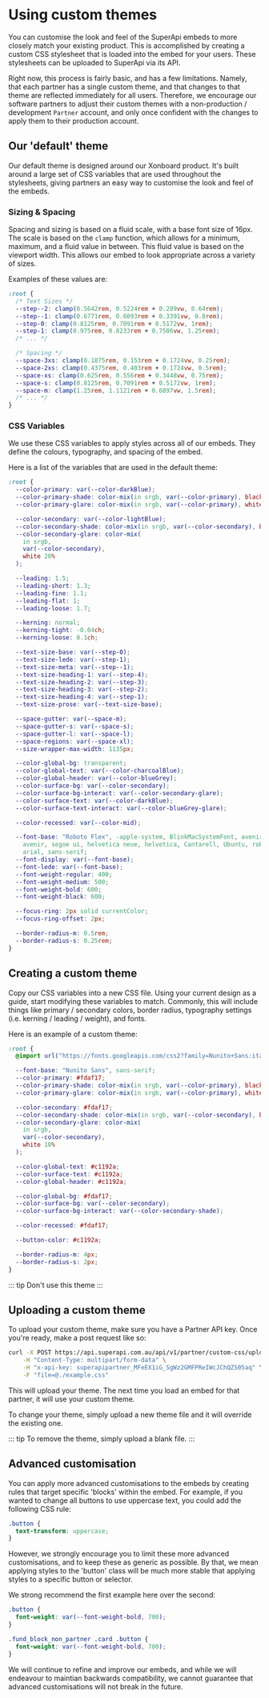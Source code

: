 # Using custom themes

You can customise the look and feel of the SuperApi embeds to more closely match your existing product. This is accomplished by creating a custom CSS stylesheet that is loaded into the embed for your users. These stylesheets can be uploaded to SuperApi via its API.

Right now, this process is fairly basic, and has a few limitations. Namely, that each partner has a single custom theme, and that changes to that theme are reflected immediately for all users. Therefore, we encourage our software partners to adjust their custom themes with a non-production / development `Partner` account, and only once confident with the changes to apply them to their production account.

## Our 'default' theme

Our default theme is designed around our Xonboard product. It's built around a large set of CSS variables that are used throughout the stylesheets, giving partners an easy way to customise the look and feel of the embeds.

### Sizing & Spacing

Spacing and sizing is based on a fluid scale, with a base font size of 16px. The scale is based on the `clamp` function, which allows for a minimum, maximum, and a fluid value in between. This fluid value is based on the viewport width. This allows our embed to look appropriate across a variety of sizes.

Examples of these values are:

```css
:root {
  /* Text Sizes */
  --step--2: clamp(0.5642rem, 0.5224rem + 0.209vw, 0.64rem);
  --step--1: clamp(0.6771rem, 0.6093rem + 0.3391vw, 0.8rem);
  --step-0: clamp(0.8125rem, 0.7091rem + 0.5172vw, 1rem);
  --step-1: clamp(0.975rem, 0.8233rem + 0.7586vw, 1.25rem);
  /* ... */

  /* Spacing */
  --space-3xs: clamp(0.1875rem, 0.153rem + 0.1724vw, 0.25rem);
  --space-2xs: clamp(0.4375rem, 0.403rem + 0.1724vw, 0.5rem);
  --space-xs: clamp(0.625rem, 0.556rem + 0.3448vw, 0.75rem);
  --space-s: clamp(0.8125rem, 0.7091rem + 0.5172vw, 1rem);
  --space-m: clamp(1.25rem, 1.1121rem + 0.6897vw, 1.5rem);
  /* ... */
}
```

### CSS Variables

We use these CSS variables to apply styles across all of our embeds. They define the colours, typography, and spacing of the embed.

Here is a list of the variables that are used in the default theme:

```css
:root {
  --color-primary: var(--color-darkBlue);
  --color-primary-shade: color-mix(in srgb, var(--color-primary), black 8%);
  --color-primary-glare: color-mix(in srgb, var(--color-primary), white 8%);

  --color-secondary: var(--color-lightBlue);
  --color-secondary-shade: color-mix(in srgb, var(--color-secondary), black 8%);
  --color-secondary-glare: color-mix(
    in srgb,
    var(--color-secondary),
    white 20%
  );

  --leading: 1.5;
  --leading-short: 1.3;
  --leading-fine: 1.1;
  --leading-flat: 1;
  --leading-loose: 1.7;

  --kerning: normal;
  --kerning-tight: -0.04ch;
  --kerning-loose: 0.1ch;

  --text-size-base: var(--step-0);
  --text-size-lede: var(--step-1);
  --text-size-meta: var(--step--1);
  --text-size-heading-1: var(--step-4);
  --text-size-heading-2: var(--step-3);
  --text-size-heading-3: var(--step-2);
  --text-size-heading-4: var(--step-1);
  --text-size-prose: var(--text-size-base);

  --space-gutter: var(--space-m);
  --space-gutter-s: var(--space-s);
  --space-gutter-l: var(--space-l);
  --space-regions: var(--space-xl);
  --size-wrapper-max-width: 1135px;

  --color-global-bg: transparent;
  --color-global-text: var(--color-charcoalBlue);
  --color-global-header: var(--color-blueGrey);
  --color-surface-bg: var(--color-secondary);
  --color-surface-bg-interact: var(--color-secondary-glare);
  --color-surface-text: var(--color-darkBlue);
  --color-surface-text-interact: var(--color-blueGrey-glare);

  --color-recessed: var(--color-mid);

  --font-base: "Roboto Flex", -apple-system, BlinkMacSystemFont, avenir next,
    avenir, segoe ui, helvetica neue, helvetica, Cantarell, Ubuntu, roboto, noto,
    arial, sans-serif;
  --font-display: var(--font-base);
  --font-lede: var(--font-base);
  --font-weight-regular: 400;
  --font-weight-medium: 500;
  --font-weight-bold: 600;
  --font-weight-black: 600;

  --focus-ring: 2px solid currentColor;
  --focus-ring-offset: 2px;

  --border-radius-m: 0.5rem;
  --border-radius-s: 0.25rem;
}
```

## Creating a custom theme

Copy our CSS variables into a new CSS file. Using your current design as a guide, start modifying these variables to match. Commonly, this will include things like primary / secondary colors, border radius, typography settings (i.e. kerning / leading / weight), and fonts.

Here is an example of a custom theme:

```css
:root {
  @import url("https://fonts.googleapis.com/css2?family=Nunito+Sans:ital,opsz,wght@0,6..12,200..1000;1,6..12,200..1000&display=swap");

  --font-base: "Nunito Sans", sans-serif;
  --color-primary: #fdaf17;
  --color-primary-shade: color-mix(in srgb, var(--color-primary), black 5%);
  --color-primary-glare: color-mix(in srgb, var(--color-primary), white 10%);

  --color-secondary: #fdaf17;
  --color-secondary-shade: color-mix(in srgb, var(--color-secondary), black 3%);
  --color-secondary-glare: color-mix(
    in srgb,
    var(--color-secondary),
    white 10%
  );

  --color-global-text: #c1192a;
  --color-surface-text: #c1192a;
  --color-global-header: #c1192a;

  --color-global-bg: #fdaf17;
  --color-surface-bg: var(--color-secondary);
  --color-surface-bg-interact: var(--color-secondary-shade);

  --color-recessed: #fdaf17;

  --button-color: #c1192a;

  --border-radius-m: 4px;
  --border-radius-s: 2px;
}
```

::: tip
Don't use this theme
:::

## Uploading a custom theme

To upload your custom theme, make sure you have a Partner API key. Once you're ready, make a post request like so:

```bash
curl -X POST https://api.superapi.com.au/api/v1/partner/custom-css/upload \
    -H "Content-Type: multipart/form-data" \
    -H "x-api-key: superapipartner_MFeEX1iG_SgWz2GMFPReIWcJChQZS05aq" \
    -F "file=@./example.css"
```

This will upload your theme. The next time you load an embed for that partner, it will use your custom theme.

To change your theme, simply upload a new theme file and it will override the existing one.

::: tip
To remove the theme, simply upload a blank file.
:::

## Advanced customisation

You can apply more advanced customisations to the embeds by creating rules that target specific 'blocks' within the embed. For example, if you wanted to change all buttons to use uppercase text, you could add the following CSS rule:

```css
.button {
  text-transform: uppercase;
}
```

However, we strongly encourage you to limit these more advanced customisations, and to keep these as generic as possible. By that, we mean applying styles to the 'button' class will be much more stable that applying styles to a specific button or selector.

We strong recommend the first example here over the second:

```css
.button {
  font-weight: var(--font-weight-bold, 700);
}

.fund_block_non_partner .card .button {
  font-weight: var(--font-weight-bold, 700);
}
```

We will continue to refine and improve our embeds, and while we will endeavour to maintian backwards compatibility, we cannot guarantee that advanced customisations will not break in the future.
